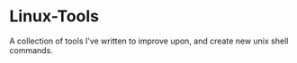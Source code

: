 # Linux-Tools
A collection of tools I've written to improve upon, and create new unix shell commands.

